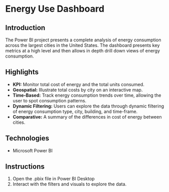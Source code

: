 # Energy Use Dashboard

## Introduction
The Power BI project presents a complete analysis of energy consumption across the largest cities in the United States. The dashboard presents key metrics at a high level and then allows in depth drill down views of energy consumption.

## Highlights
* **KPI:** Monitor total cost of energy and the total units consumed.
* **Geospatial:** Illustrate total costs by city on an interactive map.
* **Time-Based:** Track energy consumption trends over time, allowing the user to spot consumption patterns.
* **Dynamic Filtering:** Users can explore the data through dynamic filtering of energy consumption type, city, building, and time-frame. 
* **Comparative:** A summary of the differences in cost of energy between cities. 

## Technologies
* Microsoft Power BI 

## Instructions
1. Open the .pbix file in Power BI Desktop 
2. Interact with the filters and visuals to explore the data.
